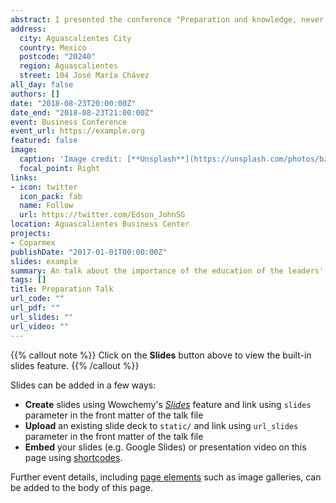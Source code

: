 ```yaml
---
abstract: I presented the conference "Preparation and knowledge, never improvisation" at the Aguascalientes Business Center.
address:
  city: Aguascalientes City
  country: Mexico
  postcode: "20240"
  region: Aguascalientes
  street: 104 José María Chávez
all_day: false
authors: []
date: "2018-08-23T20:00:00Z"
date_end: "2018-08-23T21:00:00Z"
event: Business Conference
event_url: https://example.org
featured: false
image:
  caption: 'Image credit: [**Unsplash**](https://unsplash.com/photos/bzdhc5b3Bxs)'
  focal_point: Right
links:
- icon: twitter
  icon_pack: fab
  name: Follow
  url: https://twitter.com/Edson_JohnSG
location: Aguascalientes Business Center
projects:
- Coparmex
publishDate: "2017-01-01T00:00:00Z"
slides: example
summary: An talk about the importance of the education of the leaders' in Mexico for a positive impact in the country.
tags: []
title: Preparation Talk
url_code: ""
url_pdf: ""
url_slides: ""
url_video: ""
---
```


{{% callout note %}}
Click on the **Slides** button above to view the built-in slides feature.
{{% /callout %}}

Slides can be added in a few ways:

- **Create** slides using Wowchemy's [_Slides_](https://wowchemy.com/docs/managing-content/#create-slides) feature and link using `slides` parameter in the front matter of the talk file
- **Upload** an existing slide deck to `static/` and link using `url_slides` parameter in the front matter of the talk file
- **Embed** your slides (e.g. Google Slides) or presentation video on this page using [shortcodes](https://wowchemy.com/docs/writing-markdown-latex/).

Further event details, including [page elements](https://wowchemy.com/docs/writing-markdown-latex/) such as image galleries, can be added to the body of this page.
